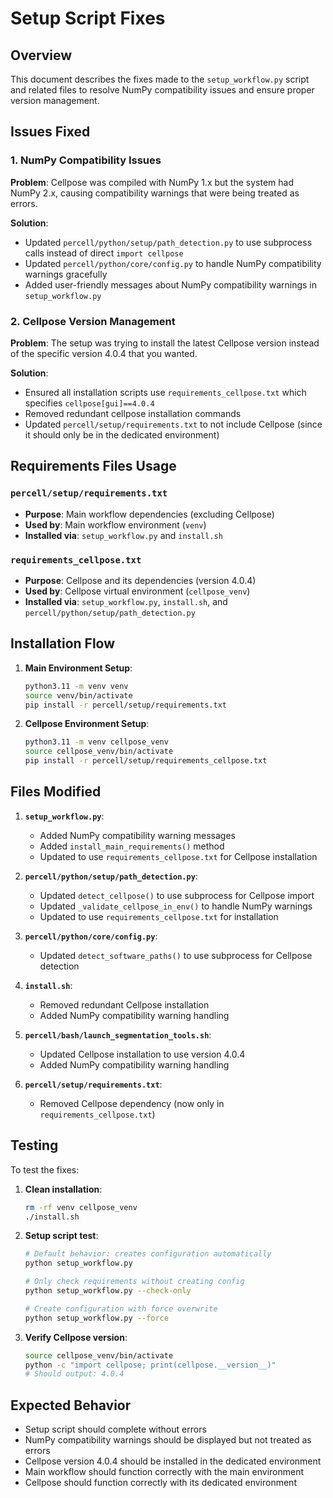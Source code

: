# Setup Script Fixes

## Overview
This document describes the fixes made to the `setup_workflow.py` script and related files to resolve NumPy compatibility issues and ensure proper version management.

## Issues Fixed

### 1. NumPy Compatibility Issues
**Problem**: Cellpose was compiled with NumPy 1.x but the system had NumPy 2.x, causing compatibility warnings that were being treated as errors.

**Solution**: 
- Updated `percell/python/setup/path_detection.py` to use subprocess calls instead of direct `import cellpose`
- Updated `percell/python/core/config.py` to handle NumPy compatibility warnings gracefully
- Added user-friendly messages about NumPy compatibility warnings in `setup_workflow.py`

### 2. Cellpose Version Management
**Problem**: The setup was trying to install the latest Cellpose version instead of the specific version 4.0.4 that you wanted.

**Solution**:
- Ensured all installation scripts use `requirements_cellpose.txt` which specifies `cellpose[gui]==4.0.4`
- Removed redundant cellpose installation commands
- Updated `percell/setup/requirements.txt` to not include Cellpose (since it should only be in the dedicated environment)

## Requirements Files Usage

### `percell/setup/requirements.txt`
- **Purpose**: Main workflow dependencies (excluding Cellpose)
- **Used by**: Main workflow environment (`venv`)
- **Installed via**: `setup_workflow.py` and `install.sh`

### `requirements_cellpose.txt`
- **Purpose**: Cellpose and its dependencies (version 4.0.4)
- **Used by**: Cellpose virtual environment (`cellpose_venv`)
- **Installed via**: `setup_workflow.py`, `install.sh`, and `percell/python/setup/path_detection.py`

## Installation Flow

1. **Main Environment Setup**:
   ```bash
   python3.11 -m venv venv
   source venv/bin/activate
   pip install -r percell/setup/requirements.txt
   ```

2. **Cellpose Environment Setup**:
   ```bash
   python3.11 -m venv cellpose_venv
   source cellpose_venv/bin/activate
   pip install -r percell/setup/requirements_cellpose.txt
   ```

## Files Modified

1. **`setup_workflow.py`**:
   - Added NumPy compatibility warning messages
   - Added `install_main_requirements()` method
   - Updated to use `requirements_cellpose.txt` for Cellpose installation

2. **`percell/python/setup/path_detection.py`**:
   - Updated `detect_cellpose()` to use subprocess for Cellpose import
   - Updated `_validate_cellpose_in_env()` to handle NumPy warnings
   - Updated to use `requirements_cellpose.txt` for installation

3. **`percell/python/core/config.py`**:
   - Updated `detect_software_paths()` to use subprocess for Cellpose detection

4. **`install.sh`**:
   - Removed redundant Cellpose installation
   - Added NumPy compatibility warning handling

5. **`percell/bash/launch_segmentation_tools.sh`**:
   - Updated Cellpose installation to use version 4.0.4
   - Added NumPy compatibility warning handling

6. **`percell/setup/requirements.txt`**:
   - Removed Cellpose dependency (now only in `requirements_cellpose.txt`)

## Testing

To test the fixes:

1. **Clean installation**:
   ```bash
   rm -rf venv cellpose_venv
   ./install.sh
   ```

2. **Setup script test**:
   ```bash
   # Default behavior: creates configuration automatically
   python setup_workflow.py
   
   # Only check requirements without creating config
   python setup_workflow.py --check-only
   
   # Create configuration with force overwrite
   python setup_workflow.py --force
   ```

3. **Verify Cellpose version**:
   ```bash
   source cellpose_venv/bin/activate
   python -c "import cellpose; print(cellpose.__version__)"
   # Should output: 4.0.4
   ```

## Expected Behavior

- Setup script should complete without errors
- NumPy compatibility warnings should be displayed but not treated as errors
- Cellpose version 4.0.4 should be installed in the dedicated environment
- Main workflow should function correctly with the main environment
- Cellpose should function correctly with its dedicated environment 